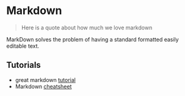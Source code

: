 # Markdown

>Here is a quote about how much we love markdown


MarkDown solves the problem of having a standard formatted easily editable text.

## Tutorials

- great markdown [tutorial](https://www.markdowntutorial.com/)
- Markdown [cheatsheet](https://github.com/adam-p/markdown-here/wiki/Markdown-Cheatsheet)
